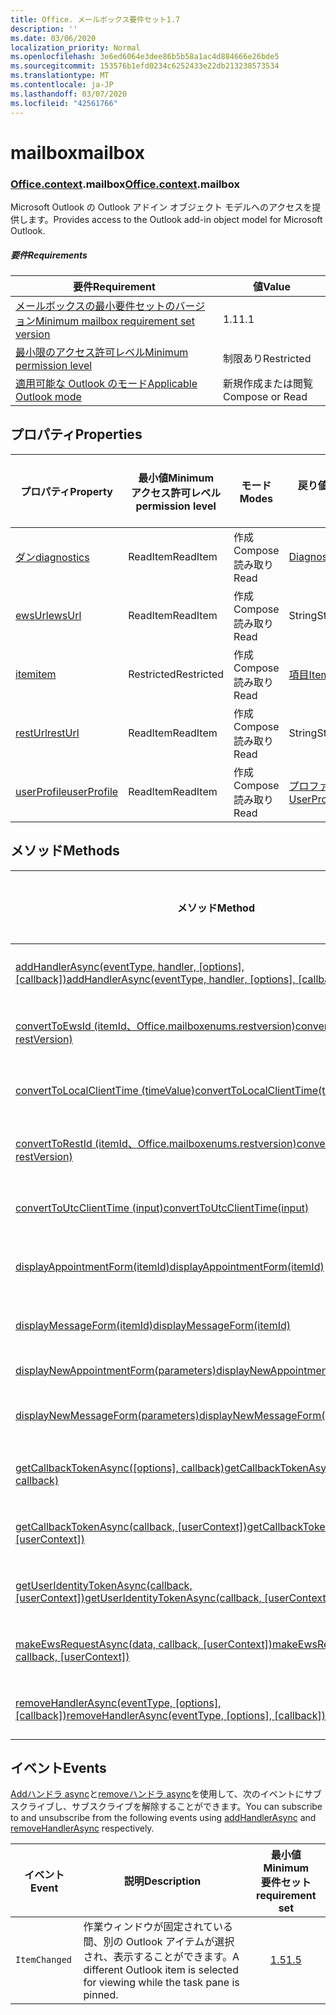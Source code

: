 ```yaml
---
title: Office. メールボックス要件セット1.7
description: ''
ms.date: 03/06/2020
localization_priority: Normal
ms.openlocfilehash: 3e6ed6064e3dee86b5b58a1ac4d884666e26bde5
ms.sourcegitcommit: 153576b1efd0234c6252433e22db213238573534
ms.translationtype: MT
ms.contentlocale: ja-JP
ms.lasthandoff: 03/07/2020
ms.locfileid: "42561766"
---
```

# <a name="mailbox"></a><span data-ttu-id="9a90a-102">mailbox</span><span class="sxs-lookup"><span data-stu-id="9a90a-102">mailbox</span></span>

### <a name="officecontextmailbox"></a><span data-ttu-id="9a90a-103">[Office](office.md)[.context](office.context.md).mailbox</span><span class="sxs-lookup"><span data-stu-id="9a90a-103">[Office](office.md)[.context](office.context.md).mailbox</span></span>

<span data-ttu-id="9a90a-104">Microsoft Outlook の Outlook アドイン オブジェクト モデルへのアクセスを提供します。</span><span class="sxs-lookup"><span data-stu-id="9a90a-104">Provides access to the Outlook add-in object model for Microsoft Outlook.</span></span>

##### <a name="requirements"></a><span data-ttu-id="9a90a-105">要件</span><span class="sxs-lookup"><span data-stu-id="9a90a-105">Requirements</span></span>

|<span data-ttu-id="9a90a-106">要件</span><span class="sxs-lookup"><span data-stu-id="9a90a-106">Requirement</span></span>| <span data-ttu-id="9a90a-107">値</span><span class="sxs-lookup"><span data-stu-id="9a90a-107">Value</span></span>|
|---|---|
|[<span data-ttu-id="9a90a-108">メールボックスの最小要件セットのバージョン</span><span class="sxs-lookup"><span data-stu-id="9a90a-108">Minimum mailbox requirement set version</span></span>](../../requirement-sets/outlook-api-requirement-sets.md)| <span data-ttu-id="9a90a-109">1.1</span><span class="sxs-lookup"><span data-stu-id="9a90a-109">1.1</span></span>|
|[<span data-ttu-id="9a90a-110">最小限のアクセス許可レベル</span><span class="sxs-lookup"><span data-stu-id="9a90a-110">Minimum permission level</span></span>](../../../outlook/understanding-outlook-add-in-permissions.md)| <span data-ttu-id="9a90a-111">制限あり</span><span class="sxs-lookup"><span data-stu-id="9a90a-111">Restricted</span></span>|
|[<span data-ttu-id="9a90a-112">適用可能な Outlook のモード</span><span class="sxs-lookup"><span data-stu-id="9a90a-112">Applicable Outlook mode</span></span>](../../../outlook/outlook-add-ins-overview.md#extension-points)| <span data-ttu-id="9a90a-113">新規作成または閲覧</span><span class="sxs-lookup"><span data-stu-id="9a90a-113">Compose or Read</span></span>|

## <a name="properties"></a><span data-ttu-id="9a90a-114">プロパティ</span><span class="sxs-lookup"><span data-stu-id="9a90a-114">Properties</span></span>

| <span data-ttu-id="9a90a-115">プロパティ</span><span class="sxs-lookup"><span data-stu-id="9a90a-115">Property</span></span> | <span data-ttu-id="9a90a-116">最小値</span><span class="sxs-lookup"><span data-stu-id="9a90a-116">Minimum</span></span><br><span data-ttu-id="9a90a-117">アクセス許可レベル</span><span class="sxs-lookup"><span data-stu-id="9a90a-117">permission level</span></span> | <span data-ttu-id="9a90a-118">モード</span><span class="sxs-lookup"><span data-stu-id="9a90a-118">Modes</span></span> | <span data-ttu-id="9a90a-119">戻り値の種類</span><span class="sxs-lookup"><span data-stu-id="9a90a-119">Return type</span></span> | <span data-ttu-id="9a90a-120">最小値</span><span class="sxs-lookup"><span data-stu-id="9a90a-120">Minimum</span></span><br><span data-ttu-id="9a90a-121">要件セット</span><span class="sxs-lookup"><span data-stu-id="9a90a-121">requirement set</span></span> |
|---|---|---|---|:---:|
| [<span data-ttu-id="9a90a-122">ダン</span><span class="sxs-lookup"><span data-stu-id="9a90a-122">diagnostics</span></span>](/javascript/api/outlook/office.mailbox?view=outlook-js-1.7#diagnostics) | <span data-ttu-id="9a90a-123">ReadItem</span><span class="sxs-lookup"><span data-stu-id="9a90a-123">ReadItem</span></span> | <span data-ttu-id="9a90a-124">作成</span><span class="sxs-lookup"><span data-stu-id="9a90a-124">Compose</span></span><br><span data-ttu-id="9a90a-125">読み取り</span><span class="sxs-lookup"><span data-stu-id="9a90a-125">Read</span></span> | [<span data-ttu-id="9a90a-126">Diagnostics</span><span class="sxs-lookup"><span data-stu-id="9a90a-126">Diagnostics</span></span>](/javascript/api/outlook/office.diagnostics?view=outlook-js-1.7) | [<span data-ttu-id="9a90a-127">1.1</span><span class="sxs-lookup"><span data-stu-id="9a90a-127">1.1</span></span>](../requirement-set-1.1/outlook-requirement-set-1.1.md) |
| [<span data-ttu-id="9a90a-128">ewsUrl</span><span class="sxs-lookup"><span data-stu-id="9a90a-128">ewsUrl</span></span>](/javascript/api/outlook/office.mailbox?view=outlook-js-1.7#ewsurl) | <span data-ttu-id="9a90a-129">ReadItem</span><span class="sxs-lookup"><span data-stu-id="9a90a-129">ReadItem</span></span> | <span data-ttu-id="9a90a-130">作成</span><span class="sxs-lookup"><span data-stu-id="9a90a-130">Compose</span></span><br><span data-ttu-id="9a90a-131">読み取り</span><span class="sxs-lookup"><span data-stu-id="9a90a-131">Read</span></span> | <span data-ttu-id="9a90a-132">String</span><span class="sxs-lookup"><span data-stu-id="9a90a-132">String</span></span> | [<span data-ttu-id="9a90a-133">1.1</span><span class="sxs-lookup"><span data-stu-id="9a90a-133">1.1</span></span>](../requirement-set-1.1/outlook-requirement-set-1.1.md) |
| [<span data-ttu-id="9a90a-134">item</span><span class="sxs-lookup"><span data-stu-id="9a90a-134">item</span></span>](office.context.mailbox.item.md) | <span data-ttu-id="9a90a-135">Restricted</span><span class="sxs-lookup"><span data-stu-id="9a90a-135">Restricted</span></span> | <span data-ttu-id="9a90a-136">作成</span><span class="sxs-lookup"><span data-stu-id="9a90a-136">Compose</span></span><br><span data-ttu-id="9a90a-137">読み取り</span><span class="sxs-lookup"><span data-stu-id="9a90a-137">Read</span></span> | [<span data-ttu-id="9a90a-138">項目</span><span class="sxs-lookup"><span data-stu-id="9a90a-138">Item</span></span>](/javascript/api/outlook/office.item?view=outlook-js-1.7) | [<span data-ttu-id="9a90a-139">1.1</span><span class="sxs-lookup"><span data-stu-id="9a90a-139">1.1</span></span>](../requirement-set-1.1/outlook-requirement-set-1.1.md) |
| [<span data-ttu-id="9a90a-140">restUrl</span><span class="sxs-lookup"><span data-stu-id="9a90a-140">restUrl</span></span>](/javascript/api/outlook/office.mailbox?view=outlook-js-1.7#resturl) | <span data-ttu-id="9a90a-141">ReadItem</span><span class="sxs-lookup"><span data-stu-id="9a90a-141">ReadItem</span></span> | <span data-ttu-id="9a90a-142">作成</span><span class="sxs-lookup"><span data-stu-id="9a90a-142">Compose</span></span><br><span data-ttu-id="9a90a-143">読み取り</span><span class="sxs-lookup"><span data-stu-id="9a90a-143">Read</span></span> | <span data-ttu-id="9a90a-144">String</span><span class="sxs-lookup"><span data-stu-id="9a90a-144">String</span></span> | [<span data-ttu-id="9a90a-145">1.5</span><span class="sxs-lookup"><span data-stu-id="9a90a-145">1.5</span></span>](../requirement-set-1.5/outlook-requirement-set-1.5.md) |
| [<span data-ttu-id="9a90a-146">userProfile</span><span class="sxs-lookup"><span data-stu-id="9a90a-146">userProfile</span></span>](/javascript/api/outlook/office.mailbox?view=outlook-js-1.7#userprofile) | <span data-ttu-id="9a90a-147">ReadItem</span><span class="sxs-lookup"><span data-stu-id="9a90a-147">ReadItem</span></span> | <span data-ttu-id="9a90a-148">作成</span><span class="sxs-lookup"><span data-stu-id="9a90a-148">Compose</span></span><br><span data-ttu-id="9a90a-149">読み取り</span><span class="sxs-lookup"><span data-stu-id="9a90a-149">Read</span></span> | [<span data-ttu-id="9a90a-150">プロファイル</span><span class="sxs-lookup"><span data-stu-id="9a90a-150">UserProfile</span></span>](/javascript/api/outlook/office.userprofile?view=outlook-js-1.7) | [<span data-ttu-id="9a90a-151">1.1</span><span class="sxs-lookup"><span data-stu-id="9a90a-151">1.1</span></span>](../requirement-set-1.1/outlook-requirement-set-1.1.md) |

## <a name="methods"></a><span data-ttu-id="9a90a-152">メソッド</span><span class="sxs-lookup"><span data-stu-id="9a90a-152">Methods</span></span>

| <span data-ttu-id="9a90a-153">メソッド</span><span class="sxs-lookup"><span data-stu-id="9a90a-153">Method</span></span> | <span data-ttu-id="9a90a-154">最小値</span><span class="sxs-lookup"><span data-stu-id="9a90a-154">Minimum</span></span><br><span data-ttu-id="9a90a-155">アクセス許可レベル</span><span class="sxs-lookup"><span data-stu-id="9a90a-155">permission level</span></span> | <span data-ttu-id="9a90a-156">モード</span><span class="sxs-lookup"><span data-stu-id="9a90a-156">Modes</span></span> | <span data-ttu-id="9a90a-157">最小値</span><span class="sxs-lookup"><span data-stu-id="9a90a-157">Minimum</span></span><br><span data-ttu-id="9a90a-158">要件セット</span><span class="sxs-lookup"><span data-stu-id="9a90a-158">requirement set</span></span> |
|---|---|---|:---:|
| <span data-ttu-id="9a90a-159">[addHandlerAsync(eventType, handler, [options], [callback])](/javascript/api/outlook/office.mailbox?view=outlook-js-1.7#addhandlerasync-eventtype--handler--options--callback-)</span><span class="sxs-lookup"><span data-stu-id="9a90a-159">[addHandlerAsync(eventType, handler, [options], [callback])](/javascript/api/outlook/office.mailbox?view=outlook-js-1.7#addhandlerasync-eventtype--handler--options--callback-)</span></span> | <span data-ttu-id="9a90a-160">ReadItem</span><span class="sxs-lookup"><span data-stu-id="9a90a-160">ReadItem</span></span> | <span data-ttu-id="9a90a-161">作成</span><span class="sxs-lookup"><span data-stu-id="9a90a-161">Compose</span></span><br><span data-ttu-id="9a90a-162">読み取り</span><span class="sxs-lookup"><span data-stu-id="9a90a-162">Read</span></span> | [<span data-ttu-id="9a90a-163">1.5</span><span class="sxs-lookup"><span data-stu-id="9a90a-163">1.5</span></span>](../requirement-set-1.5/outlook-requirement-set-1.5.md) |
| [<span data-ttu-id="9a90a-164">convertToEwsId (itemId、Office.mailboxenums.restversion)</span><span class="sxs-lookup"><span data-stu-id="9a90a-164">convertToEwsId(itemId, restVersion)</span></span>](/javascript/api/outlook/office.mailbox?view=outlook-js-1.7#converttoewsid-itemid--restversion-) | <span data-ttu-id="9a90a-165">Restricted</span><span class="sxs-lookup"><span data-stu-id="9a90a-165">Restricted</span></span> | <span data-ttu-id="9a90a-166">作成</span><span class="sxs-lookup"><span data-stu-id="9a90a-166">Compose</span></span><br><span data-ttu-id="9a90a-167">読み取り</span><span class="sxs-lookup"><span data-stu-id="9a90a-167">Read</span></span> | [<span data-ttu-id="9a90a-168">1.3</span><span class="sxs-lookup"><span data-stu-id="9a90a-168">1.3</span></span>](../requirement-set-1.3/outlook-requirement-set-1.3.md) |
| [<span data-ttu-id="9a90a-169">convertToLocalClientTime (timeValue)</span><span class="sxs-lookup"><span data-stu-id="9a90a-169">convertToLocalClientTime(timeValue)</span></span>](/javascript/api/outlook/office.mailbox?view=outlook-js-1.7#converttolocalclienttime-timevalue-) | <span data-ttu-id="9a90a-170">ReadItem</span><span class="sxs-lookup"><span data-stu-id="9a90a-170">ReadItem</span></span> | <span data-ttu-id="9a90a-171">作成</span><span class="sxs-lookup"><span data-stu-id="9a90a-171">Compose</span></span><br><span data-ttu-id="9a90a-172">読み取り</span><span class="sxs-lookup"><span data-stu-id="9a90a-172">Read</span></span> | [<span data-ttu-id="9a90a-173">1.1</span><span class="sxs-lookup"><span data-stu-id="9a90a-173">1.1</span></span>](../requirement-set-1.1/outlook-requirement-set-1.1.md) |
| [<span data-ttu-id="9a90a-174">convertToRestId (itemId、Office.mailboxenums.restversion)</span><span class="sxs-lookup"><span data-stu-id="9a90a-174">convertToRestId(itemId, restVersion)</span></span>](/javascript/api/outlook/office.mailbox?view=outlook-js-1.7#converttorestid-itemid--restversion-) | <span data-ttu-id="9a90a-175">Restricted</span><span class="sxs-lookup"><span data-stu-id="9a90a-175">Restricted</span></span> | <span data-ttu-id="9a90a-176">作成</span><span class="sxs-lookup"><span data-stu-id="9a90a-176">Compose</span></span><br><span data-ttu-id="9a90a-177">読み取り</span><span class="sxs-lookup"><span data-stu-id="9a90a-177">Read</span></span> | [<span data-ttu-id="9a90a-178">1.3</span><span class="sxs-lookup"><span data-stu-id="9a90a-178">1.3</span></span>](../requirement-set-1.3/outlook-requirement-set-1.3.md) |
| [<span data-ttu-id="9a90a-179">convertToUtcClientTime (input)</span><span class="sxs-lookup"><span data-stu-id="9a90a-179">convertToUtcClientTime(input)</span></span>](/javascript/api/outlook/office.mailbox?view=outlook-js-1.7#converttoutcclienttime-input-) | <span data-ttu-id="9a90a-180">ReadItem</span><span class="sxs-lookup"><span data-stu-id="9a90a-180">ReadItem</span></span> | <span data-ttu-id="9a90a-181">作成</span><span class="sxs-lookup"><span data-stu-id="9a90a-181">Compose</span></span><br><span data-ttu-id="9a90a-182">読み取り</span><span class="sxs-lookup"><span data-stu-id="9a90a-182">Read</span></span> | [<span data-ttu-id="9a90a-183">1.1</span><span class="sxs-lookup"><span data-stu-id="9a90a-183">1.1</span></span>](../requirement-set-1.1/outlook-requirement-set-1.1.md) |
| [<span data-ttu-id="9a90a-184">displayAppointmentForm(itemId)</span><span class="sxs-lookup"><span data-stu-id="9a90a-184">displayAppointmentForm(itemId)</span></span>](/javascript/api/outlook/office.mailbox?view=outlook-js-1.7#displayappointmentform-itemid-) | <span data-ttu-id="9a90a-185">ReadItem</span><span class="sxs-lookup"><span data-stu-id="9a90a-185">ReadItem</span></span> | <span data-ttu-id="9a90a-186">作成</span><span class="sxs-lookup"><span data-stu-id="9a90a-186">Compose</span></span><br><span data-ttu-id="9a90a-187">読み取り</span><span class="sxs-lookup"><span data-stu-id="9a90a-187">Read</span></span> | [<span data-ttu-id="9a90a-188">1.1</span><span class="sxs-lookup"><span data-stu-id="9a90a-188">1.1</span></span>](../requirement-set-1.1/outlook-requirement-set-1.1.md) |
| [<span data-ttu-id="9a90a-189">displayMessageForm(itemId)</span><span class="sxs-lookup"><span data-stu-id="9a90a-189">displayMessageForm(itemId)</span></span>](/javascript/api/outlook/office.mailbox?view=outlook-js-1.7#displaymessageform-itemid-) | <span data-ttu-id="9a90a-190">ReadItem</span><span class="sxs-lookup"><span data-stu-id="9a90a-190">ReadItem</span></span> | <span data-ttu-id="9a90a-191">作成</span><span class="sxs-lookup"><span data-stu-id="9a90a-191">Compose</span></span><br><span data-ttu-id="9a90a-192">読み取り</span><span class="sxs-lookup"><span data-stu-id="9a90a-192">Read</span></span> | [<span data-ttu-id="9a90a-193">1.1</span><span class="sxs-lookup"><span data-stu-id="9a90a-193">1.1</span></span>](../requirement-set-1.1/outlook-requirement-set-1.1.md) |
| [<span data-ttu-id="9a90a-194">displayNewAppointmentForm(parameters)</span><span class="sxs-lookup"><span data-stu-id="9a90a-194">displayNewAppointmentForm(parameters)</span></span>](/javascript/api/outlook/office.mailbox?view=outlook-js-1.7#displaynewappointmentform-parameters-) | <span data-ttu-id="9a90a-195">ReadItem</span><span class="sxs-lookup"><span data-stu-id="9a90a-195">ReadItem</span></span> | <span data-ttu-id="9a90a-196">読み取り</span><span class="sxs-lookup"><span data-stu-id="9a90a-196">Read</span></span> | [<span data-ttu-id="9a90a-197">1.1</span><span class="sxs-lookup"><span data-stu-id="9a90a-197">1.1</span></span>](../requirement-set-1.1/outlook-requirement-set-1.1.md) |
| [<span data-ttu-id="9a90a-198">displayNewMessageForm(parameters)</span><span class="sxs-lookup"><span data-stu-id="9a90a-198">displayNewMessageForm(parameters)</span></span>](/javascript/api/outlook/office.mailbox?view=outlook-js-1.7#displaynewmessageform-parameters-) | <span data-ttu-id="9a90a-199">ReadItem</span><span class="sxs-lookup"><span data-stu-id="9a90a-199">ReadItem</span></span> | <span data-ttu-id="9a90a-200">作成</span><span class="sxs-lookup"><span data-stu-id="9a90a-200">Compose</span></span><br><span data-ttu-id="9a90a-201">読み取り</span><span class="sxs-lookup"><span data-stu-id="9a90a-201">Read</span></span> | [<span data-ttu-id="9a90a-202">1.6</span><span class="sxs-lookup"><span data-stu-id="9a90a-202">1.6</span></span>](../requirement-set-1.6/outlook-requirement-set-1.6.md) |
| <span data-ttu-id="9a90a-203">[getCallbackTokenAsync([options], callback)](/javascript/api/outlook/office.mailbox?view=outlook-js-1.7#getcallbacktokenasync-options--callback-)</span><span class="sxs-lookup"><span data-stu-id="9a90a-203">[getCallbackTokenAsync([options], callback)](/javascript/api/outlook/office.mailbox?view=outlook-js-1.7#getcallbacktokenasync-options--callback-)</span></span> | <span data-ttu-id="9a90a-204">ReadItem</span><span class="sxs-lookup"><span data-stu-id="9a90a-204">ReadItem</span></span> | <span data-ttu-id="9a90a-205">作成</span><span class="sxs-lookup"><span data-stu-id="9a90a-205">Compose</span></span><br><span data-ttu-id="9a90a-206">読み取り</span><span class="sxs-lookup"><span data-stu-id="9a90a-206">Read</span></span> | [<span data-ttu-id="9a90a-207">1.5</span><span class="sxs-lookup"><span data-stu-id="9a90a-207">1.5</span></span>](../requirement-set-1.5/outlook-requirement-set-1.5.md) |
| <span data-ttu-id="9a90a-208">[getCallbackTokenAsync(callback, [userContext])](/javascript/api/outlook/office.mailbox?view=outlook-js-1.7#getcallbacktokenasync-callback--usercontext-)</span><span class="sxs-lookup"><span data-stu-id="9a90a-208">[getCallbackTokenAsync(callback, [userContext])](/javascript/api/outlook/office.mailbox?view=outlook-js-1.7#getcallbacktokenasync-callback--usercontext-)</span></span> | <span data-ttu-id="9a90a-209">ReadItem</span><span class="sxs-lookup"><span data-stu-id="9a90a-209">ReadItem</span></span> | <span data-ttu-id="9a90a-210">作成</span><span class="sxs-lookup"><span data-stu-id="9a90a-210">Compose</span></span><br><span data-ttu-id="9a90a-211">読み取り</span><span class="sxs-lookup"><span data-stu-id="9a90a-211">Read</span></span> | [<span data-ttu-id="9a90a-212">1.3</span><span class="sxs-lookup"><span data-stu-id="9a90a-212">1.3</span></span>](../requirement-set-1.3/outlook-requirement-set-1.3.md)<br>[<span data-ttu-id="9a90a-213">1.1</span><span class="sxs-lookup"><span data-stu-id="9a90a-213">1.1</span></span>](../requirement-set-1.1/outlook-requirement-set-1.1.md) |
| <span data-ttu-id="9a90a-214">[getUserIdentityTokenAsync(callback, [userContext])](/javascript/api/outlook/office.mailbox?view=outlook-js-1.7#getuseridentitytokenasync-callback--usercontext-)</span><span class="sxs-lookup"><span data-stu-id="9a90a-214">[getUserIdentityTokenAsync(callback, [userContext])](/javascript/api/outlook/office.mailbox?view=outlook-js-1.7#getuseridentitytokenasync-callback--usercontext-)</span></span> | <span data-ttu-id="9a90a-215">ReadItem</span><span class="sxs-lookup"><span data-stu-id="9a90a-215">ReadItem</span></span> | <span data-ttu-id="9a90a-216">作成</span><span class="sxs-lookup"><span data-stu-id="9a90a-216">Compose</span></span><br><span data-ttu-id="9a90a-217">読み取り</span><span class="sxs-lookup"><span data-stu-id="9a90a-217">Read</span></span> | [<span data-ttu-id="9a90a-218">1.1</span><span class="sxs-lookup"><span data-stu-id="9a90a-218">1.1</span></span>](../requirement-set-1.1/outlook-requirement-set-1.1.md) |
| <span data-ttu-id="9a90a-219">[makeEwsRequestAsync(data, callback, [userContext])](/javascript/api/outlook/office.mailbox?view=outlook-js-1.7#makeewsrequestasync-data--callback--usercontext-)</span><span class="sxs-lookup"><span data-stu-id="9a90a-219">[makeEwsRequestAsync(data, callback, [userContext])](/javascript/api/outlook/office.mailbox?view=outlook-js-1.7#makeewsrequestasync-data--callback--usercontext-)</span></span> | <span data-ttu-id="9a90a-220">ReadWriteMailbox</span><span class="sxs-lookup"><span data-stu-id="9a90a-220">ReadWriteMailbox</span></span> | <span data-ttu-id="9a90a-221">作成</span><span class="sxs-lookup"><span data-stu-id="9a90a-221">Compose</span></span><br><span data-ttu-id="9a90a-222">読み取り</span><span class="sxs-lookup"><span data-stu-id="9a90a-222">Read</span></span> | [<span data-ttu-id="9a90a-223">1.1</span><span class="sxs-lookup"><span data-stu-id="9a90a-223">1.1</span></span>](../requirement-set-1.1/outlook-requirement-set-1.1.md) |
| <span data-ttu-id="9a90a-224">[removeHandlerAsync(eventType, [options], [callback])](/javascript/api/outlook/office.mailbox?view=outlook-js-1.7#removehandlerasync-eventtype--options--callback-)</span><span class="sxs-lookup"><span data-stu-id="9a90a-224">[removeHandlerAsync(eventType, [options], [callback])](/javascript/api/outlook/office.mailbox?view=outlook-js-1.7#removehandlerasync-eventtype--options--callback-)</span></span> | <span data-ttu-id="9a90a-225">ReadItem</span><span class="sxs-lookup"><span data-stu-id="9a90a-225">ReadItem</span></span> | <span data-ttu-id="9a90a-226">作成</span><span class="sxs-lookup"><span data-stu-id="9a90a-226">Compose</span></span><br><span data-ttu-id="9a90a-227">読み取り</span><span class="sxs-lookup"><span data-stu-id="9a90a-227">Read</span></span> | [<span data-ttu-id="9a90a-228">1.5</span><span class="sxs-lookup"><span data-stu-id="9a90a-228">1.5</span></span>](../requirement-set-1.5/outlook-requirement-set-1.5.md) |

## <a name="events"></a><span data-ttu-id="9a90a-229">イベント</span><span class="sxs-lookup"><span data-stu-id="9a90a-229">Events</span></span>

<span data-ttu-id="9a90a-230">[Addハンドラ async](/javascript/api/outlook/office.mailbox?view=outlook-js-1.7#addhandlerasync-eventtype--handler--options--callback-)と[removeハンドラ async](/javascript/api/outlook/office.mailbox?view=outlook-js-1.7#removehandlerasync-eventtype--options--callback-)を使用して、次のイベントにサブスクライブし、サブスクライブを解除することができます。</span><span class="sxs-lookup"><span data-stu-id="9a90a-230">You can subscribe to and unsubscribe from the following events using [addHandlerAsync](/javascript/api/outlook/office.mailbox?view=outlook-js-1.7#addhandlerasync-eventtype--handler--options--callback-) and [removeHandlerAsync](/javascript/api/outlook/office.mailbox?view=outlook-js-1.7#removehandlerasync-eventtype--options--callback-) respectively.</span></span>

| <span data-ttu-id="9a90a-231">イベント</span><span class="sxs-lookup"><span data-stu-id="9a90a-231">Event</span></span> | <span data-ttu-id="9a90a-232">説明</span><span class="sxs-lookup"><span data-stu-id="9a90a-232">Description</span></span> | <span data-ttu-id="9a90a-233">最小値</span><span class="sxs-lookup"><span data-stu-id="9a90a-233">Minimum</span></span><br><span data-ttu-id="9a90a-234">要件セット</span><span class="sxs-lookup"><span data-stu-id="9a90a-234">requirement set</span></span> |
|---|---|:---:|
|`ItemChanged`| <span data-ttu-id="9a90a-235">作業ウィンドウが固定されている間、別の Outlook アイテムが選択され、表示することができます。</span><span class="sxs-lookup"><span data-stu-id="9a90a-235">A different Outlook item is selected for viewing while the task pane is pinned.</span></span> | [<span data-ttu-id="9a90a-236">1.5</span><span class="sxs-lookup"><span data-stu-id="9a90a-236">1.5</span></span>](../requirement-set-1.5/outlook-requirement-set-1.5.md) |
